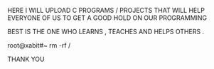 HERE I WILL UPLOAD C PROGRAMS / PROJECTS THAT WILL HELP EVERYONE OF US TO GET A GOOD HOLD ON OUR PROGRAMMING

BEST IS THE ONE WHO LEARNS , TEACHES AND HELPS OTHERS .

root@xabit#~ rm -rf / 

THANK YOU
